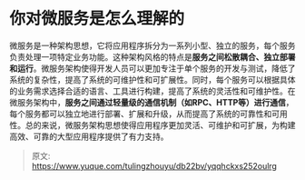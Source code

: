 # 你对微服务是怎么理解的

微服务是一种架构思想，它将应用程序拆分为一系列小型、独立的服务，每个服务负责处理一项特定业务功能。这种架构风格的特点是**服务之间松散耦合、独立部署和运行**。微服务架构使得开发人员可以更加专注于单个服务的开发与测试，降低了系统的复杂性，提高了系统的可维护性和可扩展性。同时，每个服务可以根据具体的业务需求选择合适的语言、工具进行构建，提高了系统的灵活性和可维护性。在微服务架构中，**服务之间通过轻量级的通信机制（如RPC、HTTP等）进行通信**，每个服务都可以独立地进行部署、扩展和升级，从而提高了系统的可靠性和可用性。总的来说，微服务架构思想使得应用程序更加灵活、可维护和可扩展，为构建高效、可靠的大型应用程序提供了有力支持。


> 原文: <https://www.yuque.com/tulingzhouyu/db22bv/yqqhckxs252oulrg>